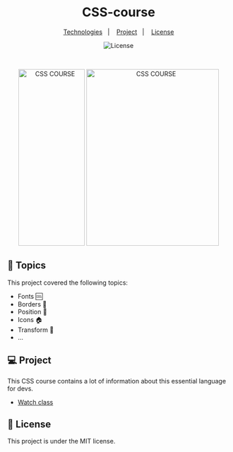<h1 align="center"> CSS-course </h1>

<p align="center">
  <a href="#-technologies">Technologies</a>&nbsp;&nbsp;&nbsp;|&nbsp;&nbsp;&nbsp;
  <a href="#-project">Project</a>&nbsp;&nbsp;&nbsp;|&nbsp;&nbsp;&nbsp;
  <a href="#memo-license">License</a>
</p>

<p align="center">
  <img alt="License" src="https://img.shields.io/static/v1?label=license&message=MIT&color=49AA26&labelColor=000000">
</p>

<br>

<p align="center">
  <img alt="CSS COURSE" src="./github/preview1.png" width="150px" height="400px" >
  <img alt="CSS COURSE" src="./github/preview2.png" width="300px" height="400px" >
</p>

## 🚀 Topics

This project covered the following topics:

- Fonts :cool:
- Borders :black_square_button:
- Position :dart:
- Icons :house:
- Transform :arrows_counterclockwise:
- ...

## 💻 Project

This CSS course contains a lot of information about this essential language for devs.

- [Watch class](https://www.youtube.com/watch?v=wRNinF7YQqQ)

## :memo: License

This project is under the MIT license.